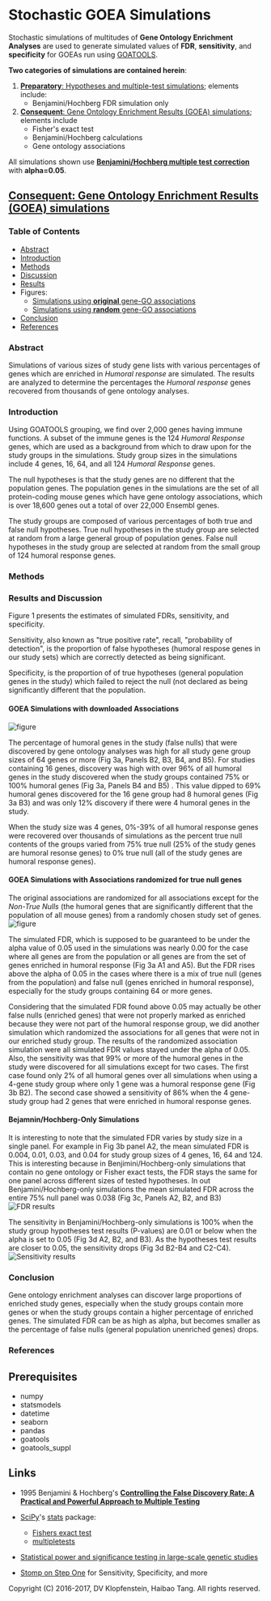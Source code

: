 # Stochastic GOEA Simulations
Stochastic simulations of multitudes of **Gene Ontology Enrichment Analyses**
are used to generate simulated values of **FDR**, **sensitivity**, and **specificity**
for GOEAs run using [GOATOOLS](https://github.com/tanghaibao/goatools).

**Two categories of simulations are contained herein**:
  1. [**Preparatory**: Hypotheses and multiple-test simulations](doc/md/README_prep1.md); elements include:    
       * Benjamini/Hochberg FDR simulation only
  2. [**Consequent**: Gene Ontology Enrichment Results (GOEA) simulations](
     #consequent-gene-ontology-enrichment-results-goea-simulations); elements include    
       * Fisher's exact test    
       * Benjamini/Hochberg calculations    
       * Gene ontology associations    

All simulations shown use [**Benjamini/Hochberg multiple test correction**](
http://www.stat.purdue.edu/~doerge/BIOINFORM.D/FALL06/Benjamini%20and%20Y%20FDR.pdf)
with **alpha=0.05**.


## [**Consequent**: Gene Ontology Enrichment Results (GOEA) simulations]()

### Table of Contents
  * [Abstract](#abstract)
  * [Introduction](#introduction)
  * [Methods](#methods)
  * [Discussion](#discussion)
  * [Results](#results)
  * Figures:    
    * [Simulations using **original** gene-GO associations](#original-associations)    
    * [Simulations using **random** gene-GO associations](#random-associations)    
  * [Conclusion](#conclusion)
  * [References](#references)   

### Abstract
Simulations of various sizes of study gene lists with various percentages of genes which
are enriched in _Humoral response_ are simulated. The results are analyzed to determine
the percentages the _Humoral response_ genes recovered from thousands of gene ontology
analyses.

### Introduction
Using GOATOOLS grouping, we find over 2,000 genes having immune functions. A subset of the
immune genes is the 124 _Humoral Response_ genes, which are used as a background from
which to draw upon for the study groups in the simulations. Study group sizes in the
simulations include 4 genes, 16, 64, and all 124 _Humoral Response_ genes.

The null hypotheses is that the study genes are no different that the population genes.
The population genes in the simulations are the set of all protein-coding mouse genes
which have gene ontology associations, which is over 18,600 genes out a total of over
22,000 Ensembl genes.

The study groups are composed of various percentages of both true and false null
hypotheses.  True null hypotheses in the study group are selected at random from a large
general group of population genes.  False null hypotheses in the study group are selected
at random from the small group of 124 humoral response genes.


### Methods



### Results and Discussion
Figure 1 presents the estimates of simulated FDRs, sensitivity, and specificity.

Sensitivity, also known as "true positive rate", recall, "probability of detection", is
the proportion of false hypotheses (humoral respose genes in our study sets) which are
correctly detected as being significant.

Specificity, is the proportion of of true hypotheses (general population genes in the
study) which failed to reject the null (not declared as being significantly different that
the population.


#### GOEA Simulations with downloaded Associations
![figure](doc/logs/fig_goea_100to000_004to124_N00050_00020_humoral_rsp.png)

The percentage of humoral genes in the study (false nulls) that were discovered by gene
ontology analyses was high for all study gene group sizes of 64 genes or more (Fig 3a,
Panels B2, B3, B4, and B5).  For studies containing 16 genes, discovery was high with over
96% of all humoral genes in the study discovered when the study groups contained 75% or
100% humoral genes (Fig 3a, Panels B4 and B5) . This value dipped to 69% humoral genes
discovered for the 16 gene group had 8 humoral genes (Fig 3a B3) and was only 12%
discovery if there were 4 humoral genes in the study.

When the study size was 4 genes, 0%-39% of all humoral response genes were recovered over
thousands of simulations as the percent true null contents of the groups varied from 75%
true null (25% of the study genes are humoral resonse genes) to 0% true null (all of the
study genes are humoral response genes).


#### GOEA Simulations with Associations randomized for true null genes
The original associations are randomized for all associations except for the _Non-True
Nulls_ (the humoral genes that are significantly different that the population of all
mouse genes) from a randomly chosen study set of genes.    
![figure](doc/logs/fig_goea_rnd_100to000_004to124_N00100_00030_humoral_rsp.png)

The simulated FDR, which is supposed to be guaranteed to be under the alpha value of 0.05
used in the simulations was nearly 0.00 for the case where all genes are from the
population or all genes are from the set of genes enriched in humoral response (Fig 3a A1
and A5). But the FDR rises above the alpha of 0.05 in the cases where there is a mix of
true null (genes from the population) and false null (genes enriched in humoral response),
especially for the study groups containing 64 or more genes. 

Considering that the simulated FDR found above 0.05 may actually be other false nulls
(enriched genes) that were not properly marked as enriched because they were not part of
the humoral response group, we did another simulation which randomized the associations
for all genes that were not in our enriched study group. The results of the randomized
association simulation were all simulated FDR values stayed under the alpha of 0.05. Also,
the sensitivity was that 99% or more of the humoral genes in the study were discovered for
all simulations except for two cases. The first case found only 2% of all humoral genes
over all simulations when using a 4-gene study group where only 1 gene was a humoral
response gene (Fig 3b B2). The second case showed a sensitivity of 86% when the 4
gene-study group had 2 genes that were enriched in humoral response genes.

#### Bejamnin/Hochberg-Only Simulations
It is interesting to note that the simulated FDR varies by study size in a single panel.
For example in Fig 3b panel A2, the mean simulated FDR is 0.004, 0.01, 0.03, and 0.04 for
study group sizes of 4 genes, 16, 64 and 124. This is interesting because in
Benjimini/Hochberg-only simulations that contain no gene ontology or Fisher exact tests,
the FDR stays the same for one panel across different sizes of tested hypotheses. In out
Benjamini/Hochberg-only simulations the mean simulated FDR across the entire 75% null
panel was 0.038 (Fig 3c, Panels A2, B2, and B3) 
![FDR results](doc/logs/fig_hypoth_100to025_01to05_004to128_N00100_01000_fdr_actual.png)

The sensitivity in Benjamini/Hochberg-only simulations is 100% when the study group
hypotheses test results (P-values) are 0.01 or below when the alpha is set to 0.05 (Fig 3d
A2, B2, and B3). As the hypotheses test results are closer to 0.05, the sensitivity drops
(Fig 3d B2-B4 and C2-C4).
![Sensitivity results](doc/logs/fig_hypoth_100to025_01to05_004to128_N00100_01000_sensitivity.png)


### Conclusion
Gene ontology enrichment analyses can discover large proportions of
enriched study genes, especially when the study groups contain more
genes or when the study groups contain a higher percentage of enriched
genes. The simulated FDR can be as high as alpha, but becomes smaller
as the percentage of false nulls (general population unenriched genes)
drops.

### References

## Prerequisites

  * numpy
  * statsmodels
  * datetime
  * seaborn
  * pandas
  * goatools
  * goatools_suppl

## Links

  * 1995 Benjamini & Hochberg's [**Controlling the False Discovery Rate: A Practical and Powerful Approach to Multiple Testing**](
    http://www.stat.purdue.edu/~doerge/BIOINFORM.D/FALL06/Benjamini%20and%20Y%20FDR.pdf)
  * [SciPy](https://docs.scipy.org/doc/scipy/reference/)'s
    [stats](https://docs.scipy.org/doc/scipy/reference/tutorial/stats.html) package:    
    * [Fishers exact test](https://docs.scipy.org/doc/scipy/reference/generated/scipy.stats.fisher_exact.htm)
    * [multipletests](http://www.statsmodels.org/stable/generated/statsmodels.sandbox.stats.multicomp.multipletests.html)

  * [Statistical power and significance testing in large-scale genetic studies](https://www.nature.com/nrg/journal/v15/n5/full/nrg3706.html)
  * [Stomp on Step One](http://www.stomponstep1.com/) for Sensitivity, Specificity, and more    


Copyright (C) 2016-2017, DV Klopfenstein, Haibao Tang. All rights reserved.
